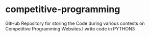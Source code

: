 # competitive-programming
GitHub Repository for storing the Code during various contests on Competitive Programming Websites.I write code in PYTHON3

